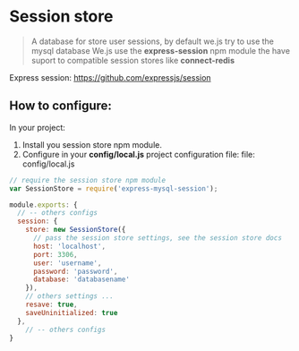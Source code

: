 # Session store

> A database for store user sessions, by default we.js try to use the mysql database
> We.js use the **express-session** npm module the have suport to compatible session stores like **connect-redis**

Express session: https://github.com/expressjs/session

## How to configure:

In your project:

1. Install you session store npm module.
2. Configure in your **config/local.js** project configuration file:
file: config/local.js
```js
// require the session store npm module
var SessionStore = require('express-mysql-session');

module.exports: {
  // -- others configs
  session: {
    store: new SessionStore({
      // pass the session store settings, see the session store docs
      host: 'localhost',
      port: 3306,
      user: 'username',
      password: 'password',
      database: 'databasename'
    }),
    // others settings ...
    resave: true,
    saveUninitialized: true
  },
    // -- others configs
}
```
